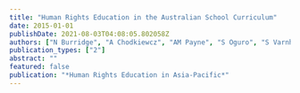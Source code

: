 ```yaml
---
title: "Human Rights Education in the Australian School Curriculum"
date: 2015-01-01
publishDate: 2021-08-03T04:08:05.802058Z
authors: ["N Burridge", "A Chodkiewcz", "AM Payne", "S Oguro", "S Varnham", "J Buchanan"]
publication_types: ["2"]
abstract: ""
featured: false
publication: "*Human Rights Education in Asia-Pacific*"
---
```


